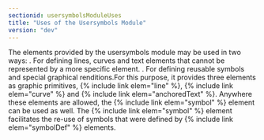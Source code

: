 ```yaml
---
sectionid: usersymbolsModuleUses
title: "Uses of the Usersymbols Module"
version: "dev"
---
```


 The elements provided by the usersymbols module may be used in two ways: . For defining lines, curves and text elements that cannot be represented by a more
specific element.
. For defining reusable symbols and special graphical renditions.For this purpose, it provides three elements as graphic primitives, {% include link elem="line" %}, {% include link elem="curve" %} and {% include link elem="anchoredText" %}. Anywhere
these elements are allowed, the {% include link elem="symbol" %} element can be used as well. The
{% include link elem="symbol" %} element facilitates the re-use of symbols that were defined by
{% include link elem="symbolDef" %} elements.

